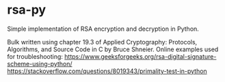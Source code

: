 # rsa-py
Simple implementation of RSA encryption and decryption in Python.

Bulk written using chapter 19.3 of Applied Cryptography: Protocols, Algorithms, and Source Code in C by Bruce Shneier.
Online examples used for troubleshooting: 
https://www.geeksforgeeks.org/rsa-digital-signature-scheme-using-python/
https://stackoverflow.com/questions/8019343/primality-test-in-python
